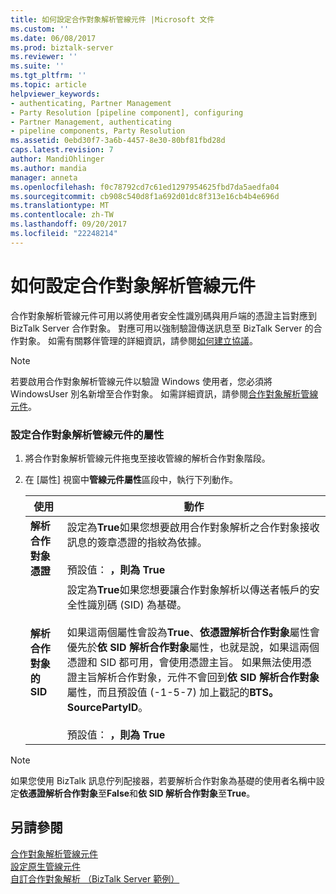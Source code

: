 ```yaml
---
title: 如何設定合作對象解析管線元件 |Microsoft 文件
ms.custom: ''
ms.date: 06/08/2017
ms.prod: biztalk-server
ms.reviewer: ''
ms.suite: ''
ms.tgt_pltfrm: ''
ms.topic: article
helpviewer_keywords:
- authenticating, Partner Management
- Party Resolution [pipeline component], configuring
- Partner Management, authenticating
- pipeline components, Party Resolution
ms.assetid: 0ebd30f7-3a6b-4457-8e30-80bf81fbd28d
caps.latest.revision: 7
author: MandiOhlinger
ms.author: mandia
manager: anneta
ms.openlocfilehash: f0c78792cd7c61ed1297954625fbd7da5aedfa04
ms.sourcegitcommit: cb908c540d8f1a692d01dc8f313e16cb4b4e696d
ms.translationtype: MT
ms.contentlocale: zh-TW
ms.lasthandoff: 09/20/2017
ms.locfileid: "22248214"
---
```

# <a name="how-to-configure-the-party-resolution-pipeline-component"></a>如何設定合作對象解析管線元件
合作對象解析管線元件可用以將使用者安全性識別碼與用戶端的憑證主旨對應到 BizTalk Server 合作對象。 對應可用以強制驗證傳送訊息至 BizTalk Server 的合作對象。 如需有關夥伴管理的詳細資訊，請參閱[如何建立協議](http://msdn.microsoft.com/library/f8608cf7-8ac5-4f02-805e-5a0bdf19ca8c)。  
  
> [!NOTE]
>  若要啟用合作對象解析管線元件以驗證 Windows 使用者，您必須將 WindowsUser 別名新增至合作對象。 如需詳細資訊，請參閱[合作對象解析管線元件](../core/party-resolution-pipeline-component.md)。  
  
### <a name="to-configure-the-properties-for-the-party-resolution-pipeline-component"></a>設定合作對象解析管線元件的屬性  
  
1.  將合作對象解析管線元件拖曳至接收管線的解析合作對象階段。  
  
2.  在 [屬性] 視窗中**管線元件屬性**區段中，執行下列動作。  
  
    |使用|動作|  
    |--------------|----------------|  
    |**解析合作對象憑證**|設定為**True**如果您想要啟用合作對象解析之合作對象接收訊息的簽章憑證的指紋為依據。<br /><br /> 預設值： **，則為 True**|  
    |**解析合作對象的 SID**|設定為**True**如果您想要讓合作對象解析以傳送者帳戶的安全性識別碼 (SID) 為基礎。<br /><br /> 如果這兩個屬性會設為**True**、**依憑證解析合作對象**屬性會優先於**依 SID 解析合作對象**屬性，也就是說，如果這兩個憑證和 SID 都可用，會使用憑證主旨。 如果無法使用憑證主旨解析合作對象，元件不會回到**依 SID 解析合作對象**屬性，而且預設值 (-1-5-7) 加上戳記的**BTS。SourcePartyID**。<br /><br /> 預設值： **，則為 True**|  
  
> [!NOTE]
>  如果您使用 BizTalk 訊息佇列配接器，若要解析合作對象為基礎的使用者名稱中設定**依憑證解析合作對象**至**False**和**依 SID 解析合作對象**至**True**。  
  
## <a name="see-also"></a>另請參閱  
 [合作對象解析管線元件](../core/party-resolution-pipeline-component.md)   
 [設定原生管線元件](../core/configuring-native-pipeline-components.md)   
 [自訂合作對象解析 （BizTalk Server 範例）](../core/custom-party-resolution-biztalk-server-sample.md)